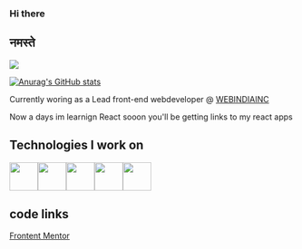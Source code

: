 
<!-- in your header -->
<link rel="stylesheet" href="https://cdn.jsdelivr.net/gh/devicons/devicon@latest/devicon.min.css">


### Hi there
## नमस्ते
![](https://komarev.com/ghpvc/?username=mandeephub&color=blue)

[![Anurag's GitHub stats](https://github-readme-stats.vercel.app/api?username=mandeephub)](https://github.com/anuraghazra/github-readme-stats)

Currently woring as a Lead front-end webdeveloper @ <a href="https://www.webindiainc.com/">WEBINDIAINC</a>

Now a days im learnign React sooon you'll be getting links to my react apps

## Technologies I work on  
<div style="display:flex">
<img src="https://cdn.jsdelivr.net/gh/devicons/devicon/icons/html5/html5-original-wordmark.svg" style="width:50px"/>
<img src="https://cdn.jsdelivr.net/gh/devicons/devicon/icons/css3/css3-original-wordmark.svg" style="width:50px"/>
<img src="https://cdn.jsdelivr.net/gh/devicons/devicon/icons/javascript/javascript-original.svg" style="width:50px"/>
<img src="https://cdn.jsdelivr.net/gh/devicons/devicon/icons/react/react-original.svg" style="width:50px"/>
<img src="https://cdn.jsdelivr.net/gh/devicons/devicon/icons/python/python-original.svg" style="width:50px"/>
</div>

## code links 
<a href="https://www.frontendmentor.io/profile/mandeephub">Frontent Mentor</a>

